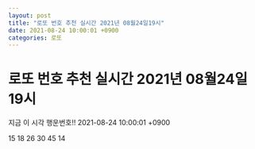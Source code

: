 ```yaml
---
layout: post
title: "로또 번호 추천 실시간 2021년 08월24일19시"
date: 2021-08-24 10:00:01 +0900
categories: 로또
---
```


# 로또 번호 추천 실시간 2021년 08월24일19시

지금 이 시각 행운번호!! 2021-08-24 10:00:01 +0900

 15  18  26  30  45  14 

